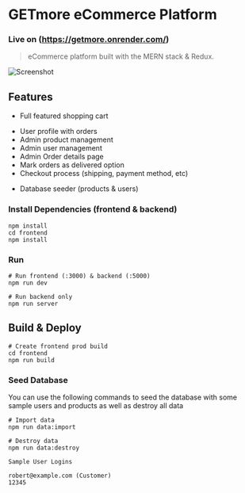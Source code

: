 # GETmore eCommerce Platform
### Live on (https://getmore.onrender.com/)
> eCommerce platform built with the MERN stack & Redux.

![Screenshot](https://github.com/naveen3011/GETmore/blob/main/Screenshot1.png)

## Features

- Full featured shopping cart
<!-- - Product reviews and ratings -->
<!-- - Top products carousel -->
<!-- - Product pagination -->
<!-- - Product search feature -->
- User profile with orders
- Admin product management
- Admin user management
- Admin Order details page
- Mark orders as delivered option
- Checkout process (shipping, payment method, etc)
<!-- - PayPal / credit card integration -->
- Database seeder (products & users)

### Install Dependencies (frontend & backend)

```
npm install
cd frontend
npm install
```

### Run

```
# Run frontend (:3000) & backend (:5000)
npm run dev

# Run backend only
npm run server
```

## Build & Deploy

```
# Create frontend prod build
cd frontend
npm run build
```

### Seed Database

You can use the following commands to seed the database with some sample users and products as well as destroy all data

```
# Import data
npm run data:import

# Destroy data
npm run data:destroy
```
```
Sample User Logins

robert@example.com (Customer)
12345
```
